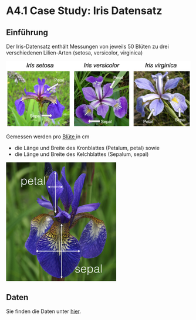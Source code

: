 # A4.1 Case Study: Iris Datensatz



## Einführung

Der Iris-Datensatz enthält Messungen von jeweils 50 Blüten zu drei verschiedenen Lilien-Arten (setosa, versicolor, virginica)

![Download](a4.1-case-study-iris-datensatz.assets/Download.png)

Gemessen werden  pro [Blüte ](https://de.wikipedia.org/wiki/Bl%C3%BCte)in cm&#x20;

* die Länge und Breite des Kronblattes (Petalum, petal) sowie&#x20;
* die Länge und Breite des Kelchblattes (Sepalum, sepal)



![image (190)](a4.1-case-study-iris-datensatz.assets/image_messung.png)

## Daten

Sie finden die Daten unter [hier](https://syncandshare.lrz.de/getlink/fiQ2FaNXp3TX9QMrDtqDZdoq/Iris.xlsx).


